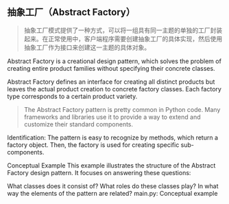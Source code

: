 ## 抽象工厂（Abstract Factory）
> 抽象工厂模式提供了一种方式，可以将一组具有同一主题的单独的工厂封装起来。在正常使用中，客户端程序需要创建抽象工厂的具体实现，然后使用抽象工厂作为接口来创建这一主题的具体对象。

Abstract Factory is a creational design pattern, which solves the problem of creating entire product families without specifying their concrete classes.

Abstract Factory defines an interface for creating all distinct products but leaves the actual product creation to concrete factory classes. Each factory type corresponds to a certain product variety.

> The Abstract Factory pattern is pretty common in Python code. Many frameworks and libraries use it to provide a way to extend and customize their standard components.

Identification: The pattern is easy to recognize by methods, which return a factory object. Then, the factory is used for creating specific sub-components.

Conceptual Example
This example illustrates the structure of the Abstract Factory design pattern. It focuses on answering these questions:

What classes does it consist of?
What roles do these classes play?
In what way the elements of the pattern are related?
 main.py: Conceptual example

